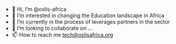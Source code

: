 - 👋 Hi, I’m @oslis-africa
- 👀 I’m interested in changing the Education landscape in Africa
- 🌱 I’m currently in the process of leverages partners in the sector
- 💞️ I’m looking to collaborate on ...
- 📫 How to reach me tech@oslisafrica.org

<!---
oslis-africa/oslis-africa is a ✨ special ✨ repository because its `README.md` (this file) appears on your GitHub profile.
You can click the Preview link to take a look at your changes.
--->
